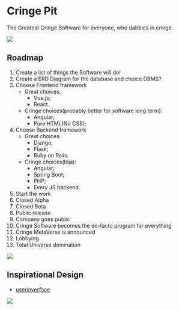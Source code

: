 # Cringe Pit

The Greatest Cringe Software for everyone, who dabbles in cringe.

![](https://i.imgur.com/waxVImv.png)

## Roadmap

1. Create a list of things the Software will do!
2. Create a ERD Diagram for the database and choice DBMS?
3. Choose Frontend framework
   - Great choices:
      - Vue.js;
      - React.
   - Cringe choices(probably better for software long term):
      - Angular;
      - Pure HTML(No CSS);
4. Choose Backend framework
   - Great choices:
      - Django;
      - Flask;
      - Ruby on Rails.
   - Cringe choices(blja):
      - Angular;
      - Spring Boot;
      - PHP;
      - Every JS backend.
5. Start the work
6. Closed Alpha
7. Closed Beta
8. Public release
9. Company goes public
10. Cringe Software becomes the de-facto program for everything
11. Cringe MetaVerse is announced
12. Lobbying
13. Total Universe domination
      
    



![](https://i.imgur.com/waxVImv.png)


## Inspirational Design

- [userinyerface](https://userinyerface.com)

![](https://i.imgur.com/waxVImv.png)
